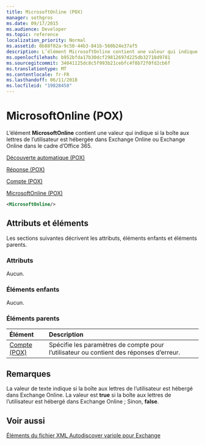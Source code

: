 ```yaml
---
title: MicrosoftOnline (POX)
manager: sethgros
ms.date: 09/17/2015
ms.audience: Developer
ms.topic: reference
localization_priority: Normal
ms.assetid: 0b88f02a-9c50-44b3-841b-560b24e37af5
description: L’élément MicrosoftOnline contient une valeur qui indique si la boîte aux lettres de l’utilisateur est hébergée dans Exchange Online ou Exchange Online dans le cadre d’Office 365.
ms.openlocfilehash: b952bfda17b30dcf29812697d225db32718d9781
ms.sourcegitcommit: 34041125dc8c5f993b21cebfc4f8b72f0fd2cb6f
ms.translationtype: MT
ms.contentlocale: fr-FR
ms.lasthandoff: 06/11/2018
ms.locfileid: "19828458"
---
```

# <a name="microsoftonline-pox"></a>MicrosoftOnline (POX)

L’élément **MicrosoftOnline** contient une valeur qui indique si la boîte aux lettres de l’utilisateur est hébergée dans Exchange Online ou Exchange Online dans le cadre d’Office 365. 
  
[Découverte automatique (POX)](autodiscover-pox.md)
  
[Réponse (POX)](response-pox.md)
  
[Compte (POX)](account-pox.md)
  
[MicrosoftOnline (POX)](microsoftonline-pox.md)
  
```XML
<MicrosoftOnline/>
```

## <a name="attributes-and-elements"></a>Attributs et éléments

Les sections suivantes décrivent les attributs, éléments enfants et éléments parents.
  
### <a name="attributes"></a>Attributs

Aucun.
  
### <a name="child-elements"></a>Éléments enfants

Aucun.
  
### <a name="parent-elements"></a>Éléments parents

|**Élément**|**Description**|
|:-----|:-----|
|[Compte (POX)](account-pox.md) <br/> |Spécifie les paramètres de compte pour l’utilisateur ou contient des réponses d’erreur.  <br/> |
   
## <a name="remarks"></a>Remarques

La valeur de texte indique si la boîte aux lettres de l’utilisateur est hébergé dans Exchange Online. La valeur est **true** si la boîte aux lettres de l’utilisateur est hébergé dans Exchange Online ; Sinon, **false**.
  
## <a name="see-also"></a>Voir aussi



[Éléments du fichier XML Autodiscover variole pour Exchange](pox-autodiscover-xml-elements-for-exchange.md)

